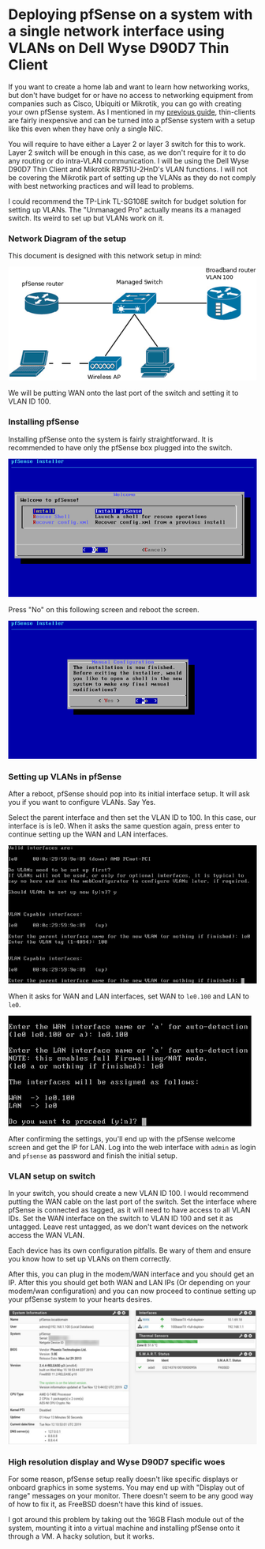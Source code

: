 # Deploying pfSense on a system with a single network interface using VLANs on Dell Wyse D90D7 Thin Client

If you want to create a home lab and want to learn how networking works, but don't have budget for or have no access to networking equipment from companies such as Cisco, Ubiquiti or Mikrotik, you can go with creating your own pfSense system. As I mentioned in my [previous guide](/wyse-d90d7-ssd), thin-clients are fairly inexpensive and can be turned into a pfSense system with a setup like this even when they have only a single NIC.

You will require to have either a Layer 2 or layer 3 switch for this to work. Layer 2 switch will be enough in this case, as we don't require for it to do any routing or do intra-VLAN communication. I will be using the Dell Wyse D90D7 Thin Client and Mikrotik RB751U-2HnD's VLAN functions. I will not be covering the Mikrotik part of setting up the VLANs as they do not comply with best networking practices and will lead to problems.  

I could recommend the TP-Link TL-SG108E switch for budget solution for setting up VLANs. The "Unmanaged Pro" actually means its a managed switch. Its weird to set up but VLANs work on it.

### Network Diagram of the setup

This document is designed with this network setup in mind:

![](/img/network-diagram.png)

We will be putting WAN onto the last port of the switch and setting it to VLAN ID 100. 

### Installing pfSense

Installing pfSense onto the system is fairly straightforward. It is recommended to have only the pfSense box plugged into the switch.

![](/img/vmplayer_2019-11-13_08-59-23.png)

Press "No" on this following screen and reboot the screen.

![](/img/vmplayer_2019-11-13_09-02-24.png)

### Setting up VLANs in pfSense

After a reboot, pfSense should pop into its initial interface setup. It will ask you if you want to configure VLANs. Say Yes.  

Select the parent interface and then set the VLAN ID to 100. In this case, our interface is is le0. When it asks the same question again, press enter to continue setting up the WAN and LAN interfaces.

![](/img/vmplayer_2019-11-13_09-33-12.png)

When it asks for WAN and LAN interfaces, set WAN to `le0.100` and LAN to `le0`.

![](/img/vmplayer_2019-11-13_09-39-44.png)

After confirming the settings, you'll end up with the pfSense welcome screen and get the IP for LAN. Log into the web interface with `admin` as login and `pfsense` as password and finish the initial setup.

### VLAN setup on switch

In your switch, you should create a new VLAN ID 100. I would recommend putting the WAN cable on the last port of the switch. Set the interface where pfSense is connected as tagged, as it will need to have access to all VLAN IDs. Set the WAN interface on the switch to VLAN ID 100 and set it as untagged. Leave rest untagged, as we don't want devices on the network access the WAN VLAN.  

Each device has its own configuration pitfalls. Be wary of them and ensure you know how to set up VLANs on them correctly.  


After this, you can plug in the modem/WAN interface and you should get an IP. After this you should get both WAN and LAN IPs (Or depending on your modem/wan configuration) and you can now proceed to continue setting up your pfSense system to your hearts desires.

![](/img/pfsense-on-wyse.png)

### High resolution display and Wyse D90D7 specific woes

For some reason, pfSense setup really doesn't like specific displays or onboard graphics in some systems. You may end up with "Display out of range" messages on your monitor. There doesn't seem to be any good way of how to fix it, as FreeBSD doesn't have this kind of issues.  

I got around this problem by taking out the 16GB Flash module out of the system, mounting it into a virtual machine and installing pfSense onto it through a VM. A hacky solution, but it works.